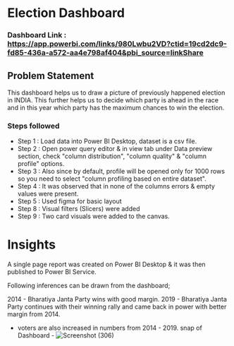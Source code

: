 # Election Dashboard

### Dashboard Link : https://app.powerbi.com/links/980Lwbu2VD?ctid=19cd2dc9-fd85-436a-a572-aa4e798af404&pbi_source=linkShare

## Problem Statement

This dashboard helps us to draw a picture of previously happened election in INDIA. This further helps us to decide which party is ahead in the race and in this year which party has the maximum chances to win the election.


### Steps followed 

- Step 1 : Load data into Power BI Desktop, dataset is a csv file.
- Step 2 : Open power query editor & in view tab under Data preview section, check "column distribution", "column quality" & "column profile" options.
- Step 3 : Also since by default, profile will be opened only for 1000 rows so you need to select "column profiling based on entire dataset".
- Step 4 : It was observed that in none of the columns errors & empty values were present.
- Step 5 : Used figma for basic layout 
- Step 8 : Visual filters (Slicers) were added 
- Step 9 : Two card visuals were added to the canvas.
# Insights

A single page report was created on Power BI Desktop & it was then published to Power BI Service.

Following inferences can be drawn from the dashboard;

2014 - Bharatiya Janta Party wins with good margin.
2019 - Bharatiya Janta Party continues with their winning rally and came back in power with better margin from 2014.
- voters are also increased in numbers from 2014 - 2019.
snap of Dashboard - ![Screenshot (306)](https://github.com/Arpit-Ghosh0/Election-Dashboard/assets/160394020/31fca58b-b6ce-40a4-ac0a-9fd8d8c244f5)
